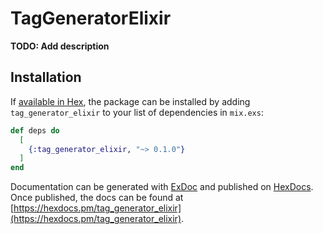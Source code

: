 # TagGeneratorElixir

**TODO: Add description**

## Installation

If [available in Hex](https://hex.pm/docs/publish), the package can be installed
by adding `tag_generator_elixir` to your list of dependencies in `mix.exs`:

```elixir
def deps do
  [
    {:tag_generator_elixir, "~> 0.1.0"}
  ]
end
```

Documentation can be generated with [ExDoc](https://github.com/elixir-lang/ex_doc)
and published on [HexDocs](https://hexdocs.pm). Once published, the docs can
be found at [https://hexdocs.pm/tag_generator_elixir](https://hexdocs.pm/tag_generator_elixir).

